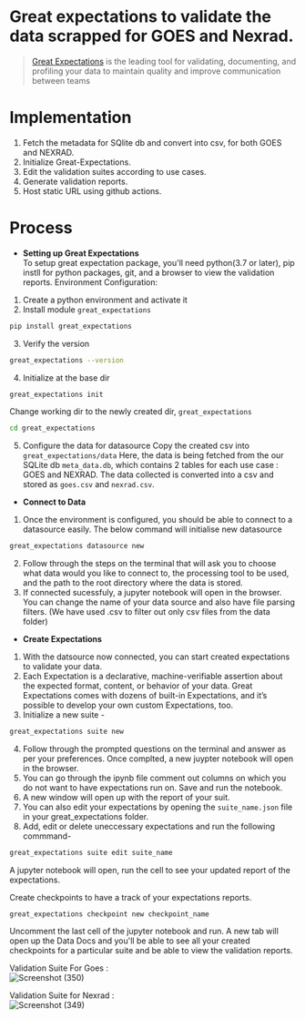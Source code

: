 # Great expectations to validate the data scrapped for GOES and Nexrad.
 > [Great Expectations](https://greatexpectations.io/) is the leading tool for validating, documenting, and profiling your data to maintain quality and improve communication between teams

# Implementation
1. Fetch the metadata for SQlite db and convert into csv, for both GOES and NEXRAD. 
2. Initialize Great-Expectations.
3. Edit the validation suites according to use cases.
4. Generate validation reports.
5. Host static URL using github actions.

# Process
* __Setting up Great Expectations__ <br>
To setup great expectation package, you'll need python(3.7 or later), pip instll for python packages, git, and a browser to view the validation reports.
Environment Configuration: <br>
1. Create a python environment and activate it
2. Install module `great_expectations`
```bash
pip install great_expectations
```
3. Verify the version
```bash
great_expectations --version
```
4. Initialize at the base dir
```bash
great_expectations init
```
Change working dir to the newly created dir, `great_expectations`
```bash
cd great_expectations
```
5. Configure the data for datasource
Copy the created csv into `great_expectations/data`
Here, the data is being fetched from the our SQLite db `meta_data.db`, which contains 2 tables for each use case : GOES and NEXRAD. 
The data collected is converted into a csv and stored as `goes.csv` and `nexrad.csv`.


* __Connect to Data__ <br>
1. Once the environment is configured, you should be able to connect to a datasource easily. The below command will initialise  new datasource
```bash
great_expectations datasource new
```
2. Follow through the steps on the terminal that will ask you to choose what data would you like to connect to, the processing tool to be used, and the path to the root directory where the data is stored.
3. If connected sucessfuly, a jupyter notebook will open in the browser. You can change the name of your data source and also have file parsing filters. (We have used \.csv to filter out only csv files from the data folder)
 * __Create Expectations__ <br>
1. With the datsource now connected, you can start created expectations to validate your data.
2. Each Expectation is a declarative, machine-verifiable assertion about the expected format, content, or behavior of your data. Great Expectations comes with dozens of built-in Expectations, and it’s possible to develop your own custom Expectations, too.
3. Initialize a new suite -
```bash
great_expectations suite new
```
4. Follow through the prompted questions on the terminal and answer as per your preferences. Once complted, a new juypter notebook will open in the browser.
5. You can go through the ipynb file comment out columns on which you do not want to have expectations run on. Save and run the notebook.
6. A new window will open up with the report of your suit.
7. You can also edit your expectations by opening the `suite_name.json` file in your great_expectations folder.
8. Add, edit or delete uneccessary expectations and run the following commmand-
```bash
great_expectations suite edit suite_name
```
A jupyter notebook will open, run the cell to see your updated report of the expectations.

Create checkpoints to have a track of your expectations reports.
```
great_expectations checkpoint new checkpoint_name
```
Uncomment the last cell of the jupyter notebook and run. 
A new tab will open up the Data Docs and you'll be able to see all your created checkpoints for a particular suite and be able to view the validation reports.

Validation Suite For Goes : <br>
![Screenshot (350)](https://user-images.githubusercontent.com/114712818/220816421-7e127c1c-fed4-473b-acfc-54b0d48cbf24.png)
<br>

Validation Suite for Nexrad : <br>
![Screenshot (349)](https://user-images.githubusercontent.com/114712818/220816439-0d6f72f5-cda8-4432-ad40-965d9361d7db.png)
